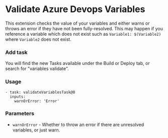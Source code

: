 
# Validate Azure Devops Variables

This extension checks the value of your variables and either warns or throws an error if they have not been fully-resolved.  This may happen if you reference a variable which does not exist such as `Variable1: $(Variable2)` where `Variable2` does not exist.


### Add task
You will find the new Tasks available under the Build or Deploy tab, or search for "variables validate".

### Usage
```
- task: validateVariablesTask@0
  inputs:
    warnOrError: 'Error'
```    

### Parameters
- `warnOrError` - Whether to throw an error if there are unresolved variables, or just warn.
